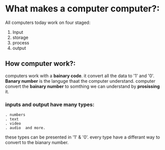 # What makes a computer computer?:
All computers today work on four staged:
 1. Input
 2. storage
 3. process
 4. output
 
 ## How computer work?:
  computers work with a **bainary code**. it convert all the data to '1' and '0'.
  **Banary number** is the languge thaat the computer understand. 
  computer convert the **bainary number** to somthing we can understand by **prosissing** it.
  
 ### inputs and output have many types:
    . numbers
    . text
    . video
    . audio  and more.
 these types can be presented in '1' & '0'. every type have a differant way to convert to the bianary number.
    
    
    
